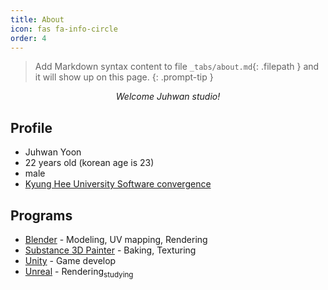 ```yaml
---
title: About
icon: fas fa-info-circle
order: 4
---
```


> Add Markdown syntax content to file `_tabs/about.md`{: .filepath } and it will show up on this page.
{: .prompt-tip }

<center><cite>Welcome Juhwan studio!</cite></center>

## Profile
* Juhwan Yoon
* 22 years old (korean age is 23)
* male
* [Kyung Hee University Software convergence](http://swcon.khu.ac.kr/)

## Programs
* [Blender](https://www.blender.org/) - Modeling, UV mapping, Rendering
* [Substance 3D Painter](https://www.adobe.com/kr/products/substance3d-painter.html) - Baking, Texturing
* [Unity](https://unity.com/) - Game develop
* [Unreal](https://www.unrealengine.com/) - Rendering<sub>studying</sub>
